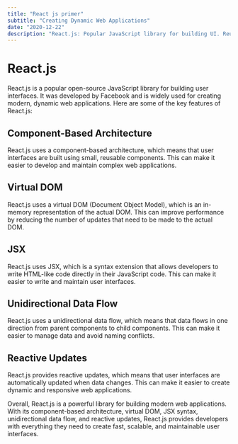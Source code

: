 ```yaml
---
title: "React js primer"
subtitle: "Creating Dynamic Web Applications"
date: "2020-12-22"
description: "React.js: Popular JavaScript library for building UI. Reusable components and efficient state management. Fast and scalable web applications. Rich ecosystem of tools and libraries."
---
```


# React.js

React.js is a popular open-source JavaScript library for building user interfaces. It was developed by Facebook and is widely used for creating modern, dynamic web applications. Here are some of the key features of React.js:

## Component-Based Architecture

React.js uses a component-based architecture, which means that user interfaces are built using small, reusable components. This can make it easier to develop and maintain complex web applications.

## Virtual DOM

React.js uses a virtual DOM (Document Object Model), which is an in-memory representation of the actual DOM. This can improve performance by reducing the number of updates that need to be made to the actual DOM.

## JSX

React.js uses JSX, which is a syntax extension that allows developers to write HTML-like code directly in their JavaScript code. This can make it easier to write and maintain user interfaces.

## Unidirectional Data Flow

React.js uses a unidirectional data flow, which means that data flows in one direction from parent components to child components. This can make it easier to manage data and avoid naming conflicts.

## Reactive Updates

React.js provides reactive updates, which means that user interfaces are automatically updated when data changes. This can make it easier to create dynamic and responsive web applications.

Overall, React.js is a powerful library for building modern web applications. With its component-based architecture, virtual DOM, JSX syntax, unidirectional data flow, and reactive updates, React.js provides developers with everything they need to create fast, scalable, and maintainable user interfaces.
